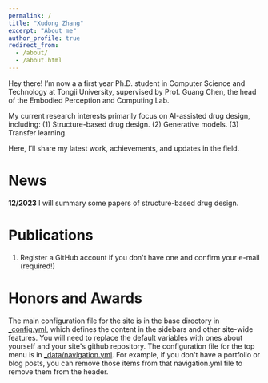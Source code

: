 ```yaml
---
permalink: /
title: "Xudong Zhang"
excerpt: "About me"
author_profile: true
redirect_from: 
  - /about/
  - /about.html
---
```


Hey there! I’m now a a first year Ph.D. student in Computer Science and Technology at Tongji University, supervised by Prof. Guang Chen, the head of the Embodied Perception and Computing Lab.

My current research interests primarily focus on AI-assisted drug design, including: (1) Structure-based drug design. (2) Generative models. (3) Transfer learning.

Here, I’ll share my latest work, achievements, and updates in the field.

News
======
**12/2023** I will summary some papers of structure-based drug design.

Publications
======
1. Register a GitHub account if you don't have one and confirm your e-mail (required!)


Honors and Awards
======
The main configuration file for the site is in the base directory in [_config.yml](https://github.com/academicpages/academicpages.github.io/blob/master/_config.yml), which defines the content in the sidebars and other site-wide features. You will need to replace the default variables with ones about yourself and your site's github repository. The configuration file for the top menu is in [_data/navigation.yml](https://github.com/academicpages/academicpages.github.io/blob/master/_data/navigation.yml). For example, if you don't have a portfolio or blog posts, you can remove those items from that navigation.yml file to remove them from the header. 
